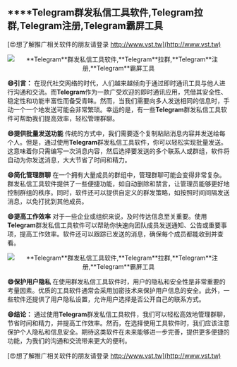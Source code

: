## ****Telegram**群发私信工具软件,**Telegram**拉群,**Telegram**注册,**Telegram**霸屏工具**

[😍想了解推广相关软件的朋友请登录 http://www.vst.tw](http://www.vst.tw)

 <center><img src="https://vst.tw/MP4/tuiguang/png/8.png" alt="**Telegram**群发私信工具软件,**Telegram**拉群,**Telegram**注册,**Telegram**霸屏工具"></center>

**😄引言：**
在现代社交网络的时代，人们越来越倾向于通过即时通讯工具与他人进行沟通和交流。而**Telegram**作为一款广受欢迎的即时通讯应用，凭借其安全性、稳定性和功能丰富性而备受青睐。然而，当我们需要向多人发送相同的信息时，手动一个一个地发送可能会非常繁琐。幸运的是，有一些**Telegram**群发私信工具软件可帮助我们提高效率，轻松管理群聊。

**😄提供批量发送功能**
传统的方式中，我们需要逐个复制粘贴消息内容并发送给每个人。但是，通过使用**Telegram**群发私信工具软件，你可以轻松实现批量发送。这意味着你只需编写一次消息内容，然后选择要发送的多个联系人或群组，软件将自动为你发送消息，大大节省了时间和精力。

**😄简化管理群聊**
在一个拥有大量成员的群组中，管理群聊可能会变得非常复杂。群发私信工具软件提供了一些便捷功能，如自动删除和禁言，让管理员能够更好地控制群组的秩序。同时，软件还可以提供自定义的群发策略，如按照时间间隔发送消息，以免打扰到其他成员。

**😄提高工作效率**
对于一些企业或组织来说，及时传达信息至关重要。使用**Telegram**群发私信工具软件可以帮助你快速向团队成员发送通知、公告或重要事项，提高工作效率。软件还可以跟踪已发送的消息，确保每个成员都能收到并查看。

 <center><img src="https://vst.tw/MP4/tuiguang/png/0.png" alt="**Telegram**群发私信工具软件,**Telegram**拉群,**Telegram**注册,**Telegram**霸屏工具"></center>

**😄保护用户隐私**
在使用群发私信工具软件时，用户的隐私和安全性是非常重要的考量因素。优质的工具软件通常会采用加密技术来保护用户信息的安全。此外，一些软件还提供了用户隐私设置，允许用户选择是否公开自己的联系方式。

**😄结论：**
通过使用**Telegram**群发私信工具软件，我们可以轻松高效地管理群聊，节省时间和精力，并提高工作效率。然而，在选择使用工具软件时，我们应该注意保护个人隐私和信息安全。期待这类软件在未来能够进一步完善，提供更多便捷的功能，为我们的沟通和交流带来更大的便利。

[😍想了解推广相关软件的朋友请登录 http://www.vst.tw](http://www.vst.tw)



